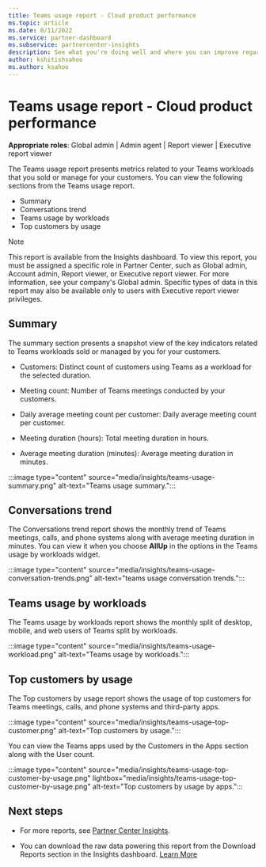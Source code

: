 ```yaml
---
title: Teams usage report - Cloud product performance
ms.topic: article
ms.date: 8/11/2022
ms.service: partner-dashboard
ms.subservice: partnercenter-insights
description: See what you're doing well and where you can improve regarding usage of Teams subscriptions you sell or manage for your customers.
author: kshitishsahoo
ms.author: ksahoo
---
```


# Teams usage report - Cloud product performance

**Appropriate roles**: Global admin | Admin agent | Report viewer | Executive report viewer

The Teams usage report presents metrics related to your Teams workloads that you sold or manage for your customers. You can view the following sections from the Teams usage report.

- Summary
- Conversations trend
- Teams usage by workloads
- Top customers by usage

 > [!NOTE]
 > This report is available from the Insights dashboard. To view this report, you must be assigned a specific role in Partner Center, such as Global admin, Account admin, Report viewer, or Executive report viewer. For more information, see your company's Global admin. Specific types of data in this report may also be available only to users with Executive report viewer privileges.

## Summary

The summary section presents a snapshot view of the key indicators related to Teams workloads sold or managed by you for your customers.

- Customers:
Distinct count of customers using Teams as a workload for the selected duration.

- Meeting count:
Number of Teams meetings conducted by your customers.

- Daily average meeting count per customer:
Daily average meeting count per customer.

- Meeting duration (hours):
Total meeting duration in hours.

- Average meeting duration (minutes):
Average meeting duration in minutes.

:::image type="content" source="media/insights/teams-usage-summary.png" alt-text="Teams usage summary.":::

## Conversations trend

The Conversations trend report shows the monthly trend of Teams meetings, calls, and phone systems along with average meeting duration in minutes. You can view it when you choose **AllUp** in the options in the Teams usage by workloads widget.

:::image type="content" source="media/insights/teams-usage-conversation-trends.png" alt-text="teams usage conversation trends.":::

## Teams usage by workloads

The Teams usage by workloads report shows the monthly split of desktop, mobile, and web users of Teams split by workloads.

:::image type="content" source="media/insights/teams-usage-workload.png" alt-text="Teams usage by workloads.":::

## Top customers by usage

The Top customers by usage report shows the usage of top customers for Teams meetings, calls, and phone systems and third-party apps.

:::image type="content" source="media/insights/teams-usage-top-customer.png" alt-text="Top customers by usage.":::

You can view the Teams apps used by the Customers in the Apps section along with the User count.

:::image type="content" source="media/insights/teams-usage-top-customer-by-usage.png" lightbox="media/insights/teams-usage-top-customer-by-usage.png" alt-text="Top customers by usage by apps.":::

## Next steps

- For more reports, see [Partner Center Insights](partner-center-insights.md).

- You can download the raw data powering this report from the Download Reports section in the Insights dashboard. [Learn More](insights-download-reports.md)
